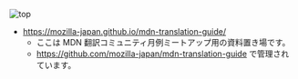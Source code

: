 ![top](images/top.jpg)

- https://mozilla-japan.github.io/mdn-translation-guide/
    - ここは MDN 翻訳コミュニティ月例ミートアップ用の資料置き場です。
    - https://github.com/mozilla-japan/mdn-translation-guide で管理されています。
